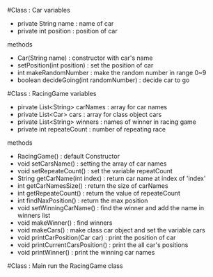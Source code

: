 #Class : Car
variables
- private String name
	: name of car
- private int position
	: position of car
	
methods
- Car(String name) : constructor with car's name
- setPosition(int position) : set the position of car
- int makeRandomNumber : make the random number in range 0~9
- boolean decideGoing(int randomNumber) : decide car to go

#Class : RacingGame
variables
- pirvate List<String<ar>> carNames : array for car names
- private List<Car<ar>> cars : array for class object cars
- private List<String<ar>> winners : names of winner in racing game
- private int repeateCount : number of repeating race


methods
- RacingGame() : default Constructor
- void setCarsName() : setting the array of car names
- void setRepeateCount() : set the variable repeatCount
- String getCarName(int index) : return car name at index of 'index'
- int getCarNamesSize() : return the size of carNames
- int getRepeateCount() : return the value of repeateCount
- int findNaxPosition() : return the max position
- void setWinningCarName() : find the winner and add the name in winners list
- void makeWinner() : find winners
- void makeCars() : make class car object and set the variable cars
- void printCarPosition(Car car) : print the position of car
- void printCurrentCarsPosition() : print the all car's positions
- void printWinner() : print the winning car names

#Class : Main
run the RacingGame class